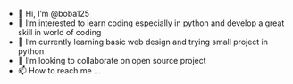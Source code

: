 - 👋 Hi, I’m @boba125
- 👀 I’m interested to learn coding especially in python and develop a great skill in world of coding 
- 🌱 I’m currently learning basic web design and trying small project in python
- 💞️ I’m looking to collaborate on open source project
- 📫 How to reach me ...

<!---
boba125/boba125 is a ✨ special ✨ repository because its `README.md` (this file) appears on your GitHub profile.
You can click the Preview link to take a look at your changes.
--->

